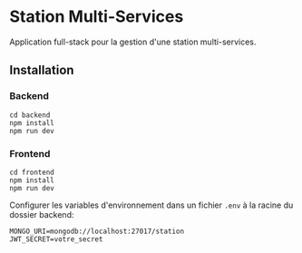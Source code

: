 # Station Multi-Services

Application full-stack pour la gestion d'une station multi-services.

## Installation

### Backend
```
cd backend
npm install
npm run dev
```

### Frontend
```
cd frontend
npm install
npm run dev
```

Configurer les variables d'environnement dans un fichier `.env` à la racine du dossier backend:
```
MONGO_URI=mongodb://localhost:27017/station
JWT_SECRET=votre_secret
```
